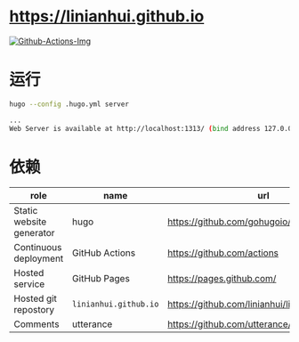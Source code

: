 # <https://linianhui.github.io> 

[![Github-Actions-Img]][Github-Actions-Url] 


# 运行

```bash
hugo --config .hugo.yml server

...
Web Server is available at http://localhost:1313/ (bind address 127.0.0.1)
```

# 依赖

| role                     | name                  | url                                                |
| ------------------------ | --------------------- | -------------------------------------------------- |
| Static website generator | hugo                  | <https://github.com/gohugoio/hugo>                 |
| Continuous deployment    | GitHub Actions        | <https://github.com/actions>                       |
| Hosted service           | GitHub Pages          | <https://pages.github.com/>                        |
| Hosted git repostory     | `linianhui.github.io` | <https://github.com/linianhui/linianhui.github.io> |
| Comments                 | utterance             | <https://github.com/utterance/utterances>          |

[Github-Actions-Img]:https://github.com/linianhui/blog/workflows/deploy/badge.svg
[Github-Actions-Url]:https://github.com/linianhui/blog/actions
